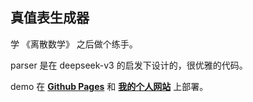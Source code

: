 ## 真值表生成器

学 《离散数学》 之后做个练手。

parser 是在 deepseek-v3 的启发下设计的，很优雅的代码。

demo 在 **[Github Pages](https://shwstone.github.io/truthtable/)** 和 **[我的个人网站](https://shwstone.cn/truthtable/)** 上部署。
